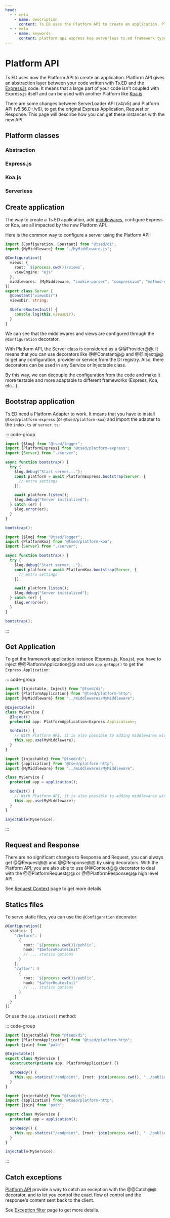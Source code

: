 ```yaml
---
head:
  - - meta
    - name: description
      content: Ts.ED uses the Platform API to create an application. Platform API gives an abstraction layer between your code written with Ts.ED and the Express.js code. It means that a large part of your code isn't coupled with Express.js itself and can be used with another Platform like Koa.js.
  - - meta
    - name: keywords
      content: platform api express koa serverless ts.ed framework typescript node.js javascript decorators mvc class models providers pipes middlewares testing developer
---
```


# Platform API

Ts.ED uses now the Platform API to create an application. Platform API gives an abstraction layer between your code written with Ts.ED and the [Express.js](https://expressjs.com/fr/) code.
It means that a large part of your code isn't coupled with Express.js itself and can be used with another Platform like [Koa.js](https://koajs.com/).

There are some changes between ServerLoader API (v4/v5) and Platform API (v5.56.0+/v6), to get the original Express Application, Request or Response.
This page will describe how you can get these instances with the new API.

## Platform classes

### Abstraction

<ApiList query="status.includes('platform') && ['@tsed/common', '@tsed/platform-views', '@tsed/platform-params', '@tsed/platform-response-filter', '@tsed/platform-exceptions'].includes(module)" />

### Express.js

<ApiList query="status.includes('platform') && module.includes('@tsed/platform-express')" />

### Koa.js

<ApiList query="status.includes('platform') && module.includes('@tsed/platform-koa')" />

### Serverless

<ApiList query="status.includes('platform') && module.includes('@tsed/platform-serverless')" />

## Create application

The way to create a Ts.ED application, add [middlewares](/docs/middlewares.html), configure Express or Koa, are all impacted by the new Platform API.

Here is the common way to configure a server using the Platform API:

```typescript
import {Configuration, Constant} from "@tsed/di";
import {MyMiddleware} from "./MyMiddleware.js";

@Configuration({
  views: {
    root: `${process.cwd()}/views`,
    viewEngine: "ejs"
  },
  middlewares: [MyMiddleware, "cookie-parser", "compression", "method-override"]
})
export class Server {
  @Constant("viewsDir")
  viewsDir: string;

  $beforeRoutesInit() {
    console.log(this.viewsDir);
  }
}
```

We can see that the middlewares and views are configured through the `@Configuration` decorator.

With Platform API, the Server class is considered as a @@Provider@@.
It means that you can use decorators like @@Constant@@ and @@Inject@@ to get any configuration, provider or service from the DI registry.
Also, there decorators can be used in any Service or Injectable class.

By this way, we can decouple the configuration from the code and make it more testable and more adaptable to different frameworks (Express, Koa, etc...).

## Bootstrap application

Ts.ED need a Platform Adapter to work. It means that you have to install `@tsed/platform-express` (or `@tsed/platform-koa`) and
import the adapter to the `index.ts` or `server.ts`:

::: code-group

```typescript [Express.js]
import {$log} from "@tsed/logger";
import {PlatformExpress} from "@tsed/platform-express";
import {Server} from "./server";

async function bootstrap() {
  try {
    $log.debug("Start server...");
    const platform = await PlatformExpress.bootstrap(Server, {
      // extra settings
    });

    await platform.listen();
    $log.debug("Server initialized");
  } catch (er) {
    $log.error(er);
  }
}

bootstrap();
```

```typescript [Koa.js]
import {$log} from "@tsed/logger";
import {PlatformKoa} from "@tsed/platform-koa";
import {Server} from "./server";

async function bootstrap() {
  try {
    $log.debug("Start server...");
    const platform = await PlatformKoa.bootstrap(Server, {
      // extra settings
    });

    await platform.listen();
    $log.debug("Server initialized");
  } catch (er) {
    $log.error(er);
  }
}

bootstrap();
```

:::

## Get Application

To get the framework application instance (Express.js, Koa.js), you have to inject @@PlatformApplication@@ and use `app.getApp()` to get the `Express.Application`:

::: code-group

```typescript [Decorators]
import {Injectable, Inject} from "@tsed/di";
import {PlatformApplication} from "@tsed/platform-http";
import {MyMiddleware} from "../middlewares/MyMiddleware";

@Injectable()
class MyService {
  @Inject()
  protected app: PlatformApplication<Express.Application>;

  $onInit() {
    // With Platform API, it is also possible to adding middlewares with a service, module, etc...
    this.app.use(MyMiddleware);
  }
}
```

```typescript [Functional API]
import {injectable} from "@tsed/di";
import {application} from "@tsed/platform-http";
import {MyMiddleware} from "../middlewares/MyMiddleware";

class MyService {
  protected app = application();

  $onInit() {
    // With Platform API, it is also possible to adding middlewares with a service, module, etc...
    this.app.use(MyMiddleware);
  }
}

injectable(MyService);
```

:::

## Request and Response

There are no significant changes to Response and Request, you can always get @@Request@@ and @@Response@@ by using decorators.
With the Platform API, you are also able to use @@Context@@ decorator to deal with the @@PlatformRequest@@ or @@PlatformResponse@@ high level API.

See [Request Context](/docs/request-context.md#request-and-response-abstraction) page to get more details.

## Statics files

To serve static files, you can use the `@Configuration` decorator:

```typescript
@Configuration({
  statics: {
    "/before": [
      {
        root: `${process.cwd()}/public`,
        hook: "$beforeRoutesInit"
        // ... statics options
      }
    ],
    "/after": [
      {
        root: `${process.cwd()}/public`,
        hook: "$afterRoutesInit"
        // ... statics options
      }
    ]
  }
})
```

Or use the `app.statics()` method:

::: code-group

```typescript [Decorators]
import {Injectable} from "@tsed/di";
import {PlatformApplication} from "@tsed/platform-http";
import {join} from "path";

@Injectable()
export class MyService {
  constructor(private app: PlatformApplication) {}

  $onReady() {
    this.app.statics("/endpoint", {root: join(process.cwd(), "../publics")});
  }
}
```

```typescript [Functional API]
import {injectable} from "@tsed/di";
import {application} from "@tsed/platform-http";
import {join} from "path";

export class MyService {
  protected app = application();

  $onReady() {
    this.app.statics("/endpoint", {root: join(process.cwd(), "../publics")});
  }
}

injectable(MyService);
```

:::

## Catch exceptions

[Platform API](/docs/platform-api.md) provide a way to catch an exception with the @@Catch@@ decorator, and
to let you control the exact flow of control and the response's content sent back to the client.

See [Exception filter](/docs/exceptions.md#exception-filter) page to get more details.
